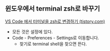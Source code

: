 ## 윈도우에서 terminal zsh로 바꾸기 

[VS Code 에서 터미널을 zsh로 변경하기 (tistory.com)](https://giantdwarf.tistory.com/3)

- 모든 것은 설정에 있다. 
- Code - Preferences - Settings로 이동합니다.
	- 찾기로 terminal shell을 찾으면 뜬다. 